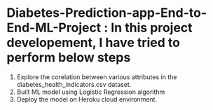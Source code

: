 # Diabetes-Prediction-app-End-to-End-ML-Project : In this project developement, I have tried to perform below steps
1. Explore the corelation between various attributes in the diabetes_health_indicators.csv dataset.
2. Built ML model using Logistic Regression algorithm
3. Deploy the model on Heroku cloud environment.
